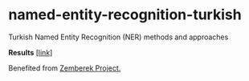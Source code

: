 # named-entity-recognition-turkish
Turkish Named Entity Recognition (NER) methods and approaches

**Results** [[link]](https://paper.dropbox.com/doc/Turkish-Named-Entity-Recognition--AcfoUVFzuBmhubkCmJTGa33jAQ-fqrcX5huCnwkPuhj5WaYL) 
    
    
Benefited from [Zemberek Project.](https://github.com/ahmetaa/zemberek-nlp)
